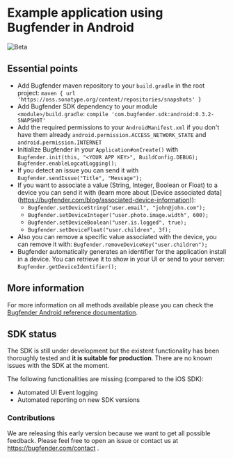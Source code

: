# Example application using Bugfender in Android

![Beta](https://bugfender.com/wp-content/uploads/2016/02/BETA.png)

## Essential points
* Add Bugfender maven repository to your `build.gradle` in the root project: `maven {
            url 'https://oss.sonatype.org/content/repositories/snapshots'
        }`
* Add Bugfender SDK dependency to your module `<module>/build.gradle`: `compile 'com.bugfender.sdk:android:0.3.2-SNAPSHOT'`
* Add the required permissions to your `AndroidManifest.xml` if you don't have them already `android.permission.ACCESS_NETWORK_STATE` and `android.permission.INTERNET`
* Initialize Bugfender in your `Application#onCreate()` with `Bugfender.init(this, "<YOUR APP KEY>", BuildConfig.DEBUG); Bugfender.enableLogcatLogging();`
* If you detect an issue you can send it with `Bugfender.sendIssue("Title", "Message");`
* If you want to associate a value (String, Integer, Boolean or Float) to a device you can send it with (learn more about [Device associated data] (https://bugfender.com/blog/associated-device-information)):
  - `Bugfender.setDeviceString("user.email", "john@john.com");`
  - `Bugfender.setDeviceInteger("user.photo.image.width", 600);`
  - `Bugfender.setDeviceBoolean("user.is.logged", true);`
  - `Bugfender.setDeviceFloat("user.children", 3f);`
* Also you can remove a specific value associated with the device, you can remove it with: `Bugfender.removeDeviceKey("user.children");`
* Bugfender automatically generates an identifier for the application install in a device. You can retrieve it to show in your UI or send to your server: `Bugfender.getDeviceIdentifier();`

## More information
For more information on all methods available please you can check the [Bugfender Android reference documentation](http://bugfender.github.io/BugfenderSDK-android-docs).

## SDK status
The SDK is still under development but the existent functionality has been thoroughly tested and **it is suitable for production**. There are no known issues with the SDK at the moment.

The following functionalities are missing (compared to the iOS SDK):

* Automated UI Event logging
* Automated reporting on new SDK versions

### Contributions
We are releasing this early version because we want to get all possible feedback. Please feel free to open an issue or contact us at https://bugfender.com/contact .
